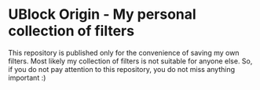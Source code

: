 # UBlock Origin - My personal collection of filters

This repository is published only for the convenience of saving my own filters. 
Most likely my collection of filters is not suitable for anyone else. 
So, if you do not pay attention to this repository, you do not miss anything important :)

